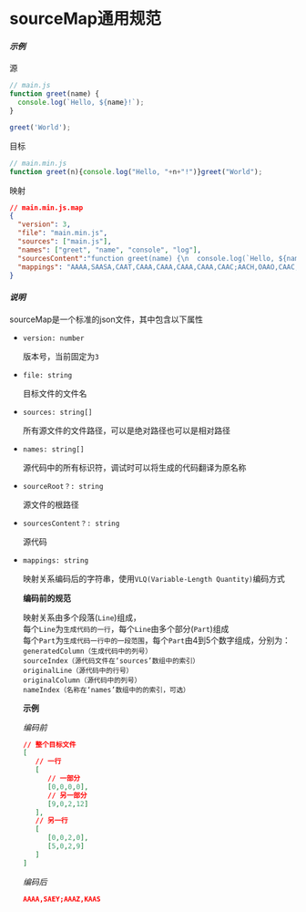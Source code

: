 # sourceMap通用规范

#### *示例*

源
```js
// main.js
function greet(name) {
  console.log(`Hello, ${name}!`);
}

greet('World');
```

目标
```js
// main.min.js
function greet(n){console.log("Hello, "+n+"!")}greet("World");
```

映射
```json
// main.min.js.map
{
  "version": 3,
  "file": "main.min.js",
  "sources": ["main.js"],
  "names": ["greet", "name", "console", "log"],
  "sourcesContent":"function greet(name) {\n  console.log(`Hello, ${name}!`);\n}\n\ngreet('World');",
  "mappings": "AAAA,SAASA,CAAT,CAAA,CAAA,CAAA,CAAA,CAAC;AACH,OAAO,CAAC,GAAR,CAAY,OAAZ,CAAA,CAAA,CAAA,CAAA,CAAA,CAAA,CAAA,CAAA,CAAA,CAAA;AAIA,CAAC,CAAD,CAAH,CAAC,CAAD,CAAA,CAAA,CAAA,CAAA,CAAA,CAAA,CAAA"
}

```

#### *说明*

sourceMap是一个标准的json文件，其中包含以下属性

* `version: number`

   版本号，当前固定为`3`

* `file: string`

   目标文件的文件名

* `sources: string[]`

   所有源文件的文件路径，可以是绝对路径也可以是相对路径

* `names: string[]`

   源代码中的所有标识符，调试时可以将生成的代码翻译为原名称

* `sourceRoot？: string`

   源文件的根路径

* `sourcesContent？: string`

   源代码

* `mappings: string`

   映射关系编码后的字符串，使用`VLQ(Variable-Length Quantity)`编码方式
   
   **编码前的规范**
   
   映射关系由多个段落(`Line`)组成，  
   每个`Line`为`生成代码的一行`，每个`Line`由多个部分(`Part`)组成  
   每个`Part`为`生成代码一行中的一段范围`，每个`Part`由4到5个数字组成，分别为：  
   `generatedColumn（生成代码中的列号）`  
   `sourceIndex（源代码文件在‘sources’数组中的索引）`  
   `originalLine（源代码中的行号）`  
   `originalColumn（源代码中的列号）`  
   `nameIndex（名称在‘names’数组中的的索引，可选）`
   
   **示例**
   
   *编码前*
   ```json
   // 整个目标文件
   [
      // 一行
      [
         // 一部分
         [0,0,0,0],
         // 另一部分
         [9,0,2,12]
      ],
      // 另一行
      [
         [0,0,2,0],
         [5,0,2,9]
      ]
   ]
   ```
   
   *编码后*
   ```json
   AAAA,SAEY;AAAZ,KAAS
   ```